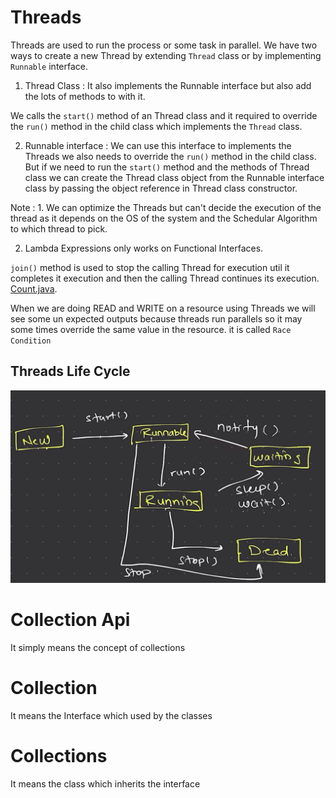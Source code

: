 # Threads

Threads are used to run the process or some task in parallel.
We have two ways to create a new Thread by extending `Thread` class or by implementing `Runnable` interface.

1. Thread Class : It also implements the Runnable interface but also add the lots of methods to with it.

We calls the `start()` method of an Thread class and it required to override the `run()` method in the child class which implements the `Thread` class.

2. Runnable interface : We can use this interface to implements the Threads we also needs to override the `run()` method in the child class.
But if we need to run the `start()` method and the methods of Thread class we can create the Thread class object from the Runnable interface class by passing the object reference in Thread class constructor.

Note : 1. We can optimize the Threads but can't decide the execution of the thread as it depends on the OS of the system and the Schedular Algorithm to which thread to pick.

2. Lambda Expressions only works on Functional Interfaces.

`join()` method is used to stop the calling Thread for execution util it completes it execution and then the calling Thread continues its execution.
[Count.java](./Count.java).

When we are doing READ and WRITE on a resource using Threads we will see some un expected outputs because threads run parallels so it may some times override the same value in the resource.
it is called `Race Condition`

## Threads Life Cycle
![Threads](image.png)

# Collection Api 

It simply means the concept of collections 

# Collection 

It means the Interface which used by the classes

# Collections 
It means the class which inherits the interface 